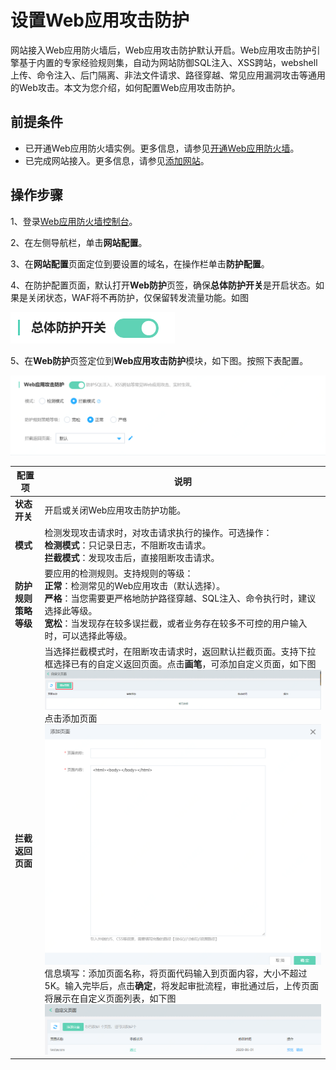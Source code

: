 # 设置Web应用攻击防护

网站接入Web应用防火墙后，Web应用攻击防护默认开启。Web应用攻击防护引擎基于内置的专家经验规则集，自动为网站防御SQL注入、XSS跨站，webshell上传、命令注入、后门隔离、非法文件请求、路径穿越、常见应用漏洞攻击等通用的Web攻击。本文为您介绍，如何配置Web应用攻击防护。


## 前提条件

- 已开通Web应用防火墙实例。更多信息，请参见[开通Web应用防火墙](https://docs.jdcloud.com/cn/web-application-firewall/purchase-process)。
- 已完成网站接入。更多信息，请参见[添加网站](https://docs.jdcloud.com/cn/web-application-firewall/step-1)。

## 操作步骤

1、登录[Web应用防火墙控制台](https://cloudwaf-console.jdcloud.com/overview/business)。

2、在左侧导航栏，单击**网站配置**。

3、在**网站配置**页面定位到要设置的域名，在操作栏单击**防护配置**。

4、在防护配置页面，默认打开**Web防护**页签，确保**总体防护开关**是开启状态。如果是关闭状态，WAF将不再防护，仅保留转发流量功能。如图

![image](../../../../../image/WAF/protect-configure/4.whole-protect-switch.png)



5、在**Web防护**页签定位到**Web应用攻击防护**模块，如下图。按照下表配置。

![image](../../../../../image/WAF/protect-configure/68.Web-Application-Firewall-Engine.png)

| 配置项               | 说明                                                         |
| -------------------- | ------------------------------------------------------------ |
| **状态开关**         | 开启或关闭Web应用攻击防护功能。                              |
| **模式**             | 检测发现攻击请求时，对攻击请求执行的操作。可选操作：<br />**检测模式**：只记录日志，不阻断攻击请求。<br />**拦截模式**：发现攻击后，直接阻断攻击请求。 |
| **防护规则策略等级** | 要应用的检测规则。支持规则的等级：<br />**正常**：检测常见的Web应用攻击（默认选择）。<br />**严格**：当您需要更严格地防护路径穿越、SQL注入、命令执行时，建议选择此等级。<br />**宽松**：当发现存在较多误拦截，或者业务存在较多不可控的用户输入时，可以选择此等级。 |
| **拦截返回页面**     | 当选择拦截模式时，在阻断攻击请求时，返回默认拦截页面。支持下拉框选择已有的自定义返回页面。点击**画笔**，可添加自定义页面，如下图<br />![image](../../../../../image/WAF/protect-configure/1.custom-page.png)<br />点击添加页面<br />![image](../../../../../image/WAF/protect-configure/2.add-custom-page.png)信息填写：添加页面名称，将页面代码输入到页面内容，大小不超过5K。输入完毕后，点击**确定**，将发起审批流程，审批通过后，上传页面将展示在自定义页面列表，如下图<br />![image](../../../../../image/WAF/protect-configure/3.custom-page-list.png)<br /> |


